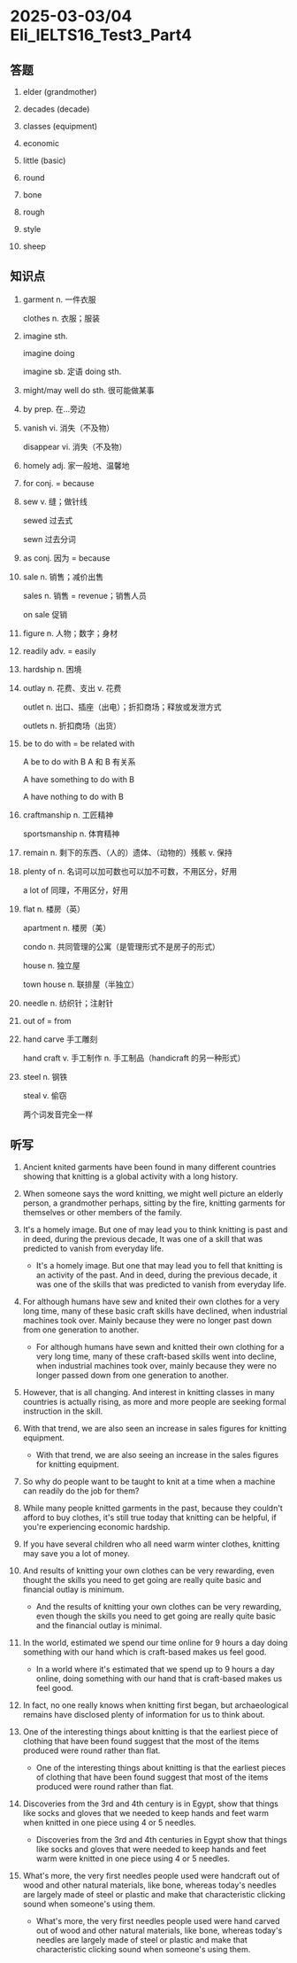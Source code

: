# 2025-03-03/04 Eli_IELTS16_Test3_Part4

## 答题

1. elder (grandmother)

2. decades (decade)

3. classes (equipment)

4. economic

5. little (basic)

6. round

7. bone

8. rough

9. style

10. sheep

## 知识点

1. garment n. 一件衣服

   clothes n. 衣服；服装

2. imagine sth.

   imagine doing

   imagine sb. 定语 doing sth.

3. might/may well do sth. 很可能做某事

4. by prep. 在...旁边

5. vanish vi. 消失（不及物）

   disappear vi. 消失（不及物）

6. homely adj. 家一般地、温馨地

7. for conj. = because

8. sew v. 缝；做针线

   sewed 过去式

   sewn 过去分词

9. as conj. 因为 = because

10. sale n. 销售；减价出售

    sales n. 销售 = revenue；销售人员

    on sale 促销

11. figure n. 人物；数字；身材

12. readily adv. = easily

13. hardship n. 困境

14. outlay n. 花费、支出 v. 花费

    outlet n. 出口、插座（出电）；折扣商场；释放或发泄方式

    outlets n. 折扣商场（出货）

15. be to do with = be related with

    A be to do with B A 和 B 有关系

    A have something to do with B

    A have nothing to do with B

16. craftmanship n. 工匠精神

    sportsmanship n. 体育精神

17. remain n. 剩下的东西、（人的）遗体、（动物的）残骸 v. 保持

18. plenty of n. 名词可以加可数也可以加不可数，不用区分，好用

    a lot of 同理，不用区分，好用

19. flat n. 楼房（英）

    apartment n. 楼房（美）

    condo n. 共同管理的公寓（是管理形式不是房子的形式）

    house n. 独立屋

    town house n. 联排屋（半独立）

20. needle n. 纺织针；注射针

21. out of = from

22. hand carve 手工雕刻

    hand craft v. 手工制作 n. 手工制品（handicraft 的另一种形式）

23. steel n. 钢铁

    steal v. 偷窃

    两个词发音完全一样

## 听写

1. Ancient knited garments have been found in many different countries showing that knitting is a global activity with a long history.

2. When someone says the word knitting, we might well picture an elderly person, a grandmother perhaps, sitting by the fire, knitting garments for themselves or other members of the family.

3. It's a homely image. But one of may lead you to think knitting is past and in deed, during the previous decade, It was one of a skill that was predicted to vanish from everyday life.

   - It's a homely image. But one that may lead you to fell that knitting is an activity of the past. And in deed, during the previous decade, it was one of the skills that was predicted to vanish from everyday life.

4. For although humans have sew and knited their own clothes for a very long time, many of these basic craft skills have declined, when industrial machines took over. Mainly because they were no longer past down from one generation to another.

   - For although humans have sewn and knitted their own clothing for a very long time, many of these craft-based skills went into decline, when industrial machines took over, mainly because they were no longer passed down from one generation to another.

5. However, that is all changing. And interest in knitting classes in many countries is actually rising, as more and more people are seeking formal instruction in the skill.

6. With that trend, we are also seen an increase in sales figures for knitting equipment.

   - With that trend, we are also seeing an increase in the sales figures for knitting equipment.

7. So why do people want to be taught to knit at a time when a machine can readily do the job for them?

8. While many people knitted garments in the past, because they couldn't afford to buy clothes, it's still true today that knitting can be helpful, if you're experiencing economic hardship.

9. If you have several children who all need warm winter clothes, knitting may save you a lot of money.

10. And results of knitting your own clothes can be very rewarding, even thought the skills you need to get going are really quite basic and financial outlay is minimum.

    - And the results of knitting your own clothes can be very rewarding, even though the skills you need to get going are really quite basic and the financial outlay is minimal.

11. In the world, estimated we spend our time online for 9 hours a day doing something with our hand which is craft-based makes us feel good.

    - In a world where it's estimated that we spend up to 9 hours a day online, doing something with our hand that is craft-based makes us feel good.

12. In fact, no one really knows when knitting first began, but archaeological remains have disclosed plenty of information for us to think about.

13. One of the interesting things about knitting is that the earliest piece of clothing that have been found suggest that the most of the items produced were round rather than flat.

    - One of the interesting things about knitting is that the earliest pieces of clothing that have been found suggest that most of the items produced were round rather than flat.

14. Discoveries from the 3rd and 4th century is in Egypt, show that things like socks and gloves that we needed to keep hands and feet warm when knitted in one piece using 4 or 5 needles.

    - Discoveries from the 3rd and 4th centuries in Egypt show that things like socks and gloves that were needed to keep hands and feet warm were knitted in one piece using 4 or 5 needles.

15. What's more, the very first needles people used were handcraft out of wood and other natural materials, like bone, whereas today's needles are largely made of steel or plastic and make that characteristic clicking sound when someone's using them.

    - What's more, the very first needles people used were hand carved out of wood and other natural materials, like bone, whereas today's needles are largely made of steel or plastic and make that characteristic clicking sound when someone's using them.

